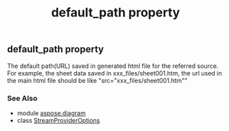 ﻿---
title: default_path property
second_title: Aspose.Diagram for Python via .NET API References
description: 
type: docs
weight: 30
url: /python-net/aspose.diagram/streamprovideroptions/default_path/
is_root: false
---

## default_path property


The default path(URL) saved in generated html file for the referred source.
For example, the sheet data saved in xxx_files/sheet001.htm, the url used in the main html file should be like "src="xxx_files/sheet001.htm""

### See Also
* module [aspose.diagram](../../)
* class [StreamProviderOptions](/diagram/python-net/aspose.diagram/streamprovideroptions)

